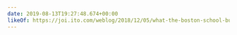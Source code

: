 ```yaml
---
date: 2019-08-13T19:27:48.674+00:00
likeOf: https://joi.ito.com/weblog/2018/12/05/what-the-boston-school-bus-schedule-can-teach-us-about-ai.html
---
```

